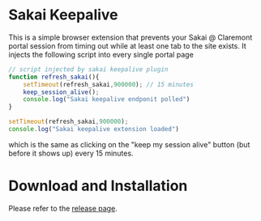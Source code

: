 # Sakai Keepalive

This is a simple browser extension that prevents your Sakai @ Claremont portal session from timing out while at least one tab to the site exists. It injects the following script into every single portal page

```js
// script injected by sakai keepalive plugin
function refresh_sakai(){
    setTimeout(refresh_sakai,900000); // 15 minutes
    keep_session_alive();
    console.log("Sakai keepalive endponit polled")
}

setTimeout(refresh_sakai,900000);
console.log("Sakai keepalive extension loaded")
```
which is the same as clicking on the "keep my session alive" button (but before it shows up) every 15 minutes. 

# Download and Installation

Please refer to the [release page](https://github.com/mia1024/sakai-keepalive/releases/tag/v1.0.0).
